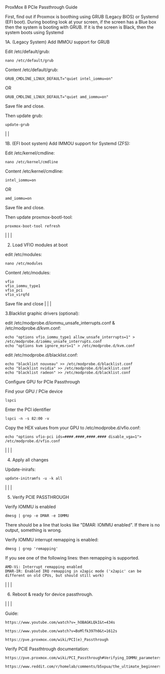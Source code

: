 ProxMox 8 PCIe Passthrough Guide


First, find out if Proxmox is boothing using GRUB (Legacy BIOS) or Systemd (EFI boot).
During booting look at your screen, if the screen has a Blue box then the system is booting with GRUB.
If it is the screen is Black, then the system boots using Systemd



1A. (Legacy System) Add IMMOU support for GRUB

Edit /etc/default/grub:
```	
nano /etc/default/grub
```
Content /etc/default/grub:
```
GRUB_CMDLINE_LINUX_DEFAULT="quiet intel_iommu=on"
```
OR
```
GRUB_CMDLINE_LINUX_DEFAULT="quiet amd_iommu=on"
```
Save file and close.

Then update grub:
```
update-grub
```
|
|

1B. (EFI boot system) Add IMMOU support for Systemd (ZFS):

Edit /etc/kernel/cmdline:
```
nano /etc/kernel/cmdline
```
Content /etc/kernel/cmdline:
```	
intel_iommu=on
```
OR
```
amd_iommu=on
```
Save file and close.

Then update proxmox-bootl-tool:
```
proxmox-boot-tool refresh
```
|
|
|

2. Load VFIO modules at boot

edit /etc/modules:
```
nano /etc/modules
```
Content /etc/modules:
```
vfio
vfio_iommu_type1
vfio_pci
vfio_virqfd
```
Save file and close
|
|
|

3.Blacklist graphic drivers (optional):

edit /etc/modprobe.d/iommu_unsafe_interrupts.conf & /etc/modprobe.d/kvm.conf:
```
echo "options vfio_iommu_type1 allow_unsafe_interrupts=1" > /etc/modprobe.d/iommu_unsafe_interrupts.conf
echo "options kvm ignore_msrs=1" > /etc/modprobe.d/kvm.conf
```
edit /etc/modprobe.d/blacklist.conf:
```
echo "blacklist nouveau" >> /etc/modprobe.d/blacklist.conf
echo "blacklist nvidia" >> /etc/modprobe.d/blacklist.conf
echo "blacklist radeon" >> /etc/modprobe.d/blacklist.conf
```

Configure GPU for PCIe Passthrough

Find your GPU / PCie device
```
lspci
```
Enter the PCI identifier
```
lspci -n -s 82:00 -v
```
Copy the HEX values from your GPU to /etc/modprobe.d/vfio.conf:
```
echo "options vfio-pci ids=####.####,####.#### disable_vga=1"> /etc/modprobe.d/vfio.conf
```
|
|
|

4. Apply all changes

Update-inirafs:
```
update-initramfs -u -k all
```
|
|
|

5. Verify PCIE PASSTHROUGH

Verify IOMMU is enabled
```
dmesg | grep -e DMAR -e IOMMU
```	
There should be a line that looks like "DMAR: IOMMU enabled". If there is no output, something is wrong.

Verify IOMMU interrupt remapping is enabled:
```
dmesg | grep 'remapping'	
```	

If you see one of the following lines: then remapping is supported.
```	
AMD-Vi: Interrupt remapping enabled
DMAR-IR: Enabled IRQ remapping in x2apic mode ('x2apic' can be different on old CPUs, but should still work)
```
|
|
|

6. Reboot & ready for device passthrough.

|
|
|


Guide:
```	
https://www.youtube.com/watch?v=_hOBAGKLQkI&t=434s
```
```
https://www.youtube.com/watch?v=BoMlfk397h0&t=1612s
```
```
https://pve.proxmox.com/wiki/PCI(e)_Passthrough
````

Verify PCIE Passthtrough documentation:
```
https://pve.proxmox.com/wiki/PCI_Passthrough#Verifying_IOMMU_parameters
```
```
https://www.reddit.com/r/homelab/comments/b5xpua/the_ultimate_beginners_guide_to_gpu_passthrough/
```

